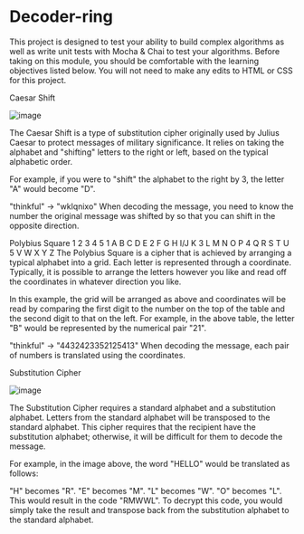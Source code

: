 # Decoder-ring

This project is designed to test your ability to build complex algorithms as well as write unit tests with Mocha & Chai to test your algorithms. Before taking on this module, you should be comfortable with the learning objectives listed below. You will not need to make any edits to HTML or CSS for this project.

Caesar Shift

![image](https://user-images.githubusercontent.com/85961954/154578006-1883a72d-2cf7-4b71-bcea-3a9383b6235c.png)


The Caesar Shift is a type of substitution cipher originally used by Julius Caesar to protect messages of military significance. It relies on taking the alphabet and "shifting" letters to the right or left, based on the typical alphabetic order.

For example, if you were to "shift" the alphabet to the right by 3, the letter "A" would become "D".

"thinkful" -> "wklqnixo"
When decoding the message, you need to know the number the original message was shifted by so that you can shift in the opposite direction.

Polybius Square
1	2	3	4	5
1	A	B	C	D	E
2	F	G	H	I/J	K
3	L	M	N	O	P
4	Q	R	S	T	U
5	V	W	X	Y	Z
The Polybius Square is a cipher that is achieved by arranging a typical alphabet into a grid. Each letter is represented through a coordinate. Typically, it is possible to arrange the letters however you like and read off the coordinates in whatever direction you like.

In this example, the grid will be arranged as above and coordinates will be read by comparing the first digit to the number on the top of the table and the second digit to that on the left. For example, in the above table, the letter "B" would be represented by the numerical pair "21".

"thinkful" -> "4432423352125413"
When decoding the message, each pair of numbers is translated using the coordinates.

Substitution Cipher

![image](https://user-images.githubusercontent.com/85961954/154578066-a623a43f-e847-4c9d-bd6f-b33dd04f2930.png)

The Substitution Cipher requires a standard alphabet and a substitution alphabet. Letters from the standard alphabet will be transposed to the standard alphabet. This cipher requires that the recipient have the substitution alphabet; otherwise, it will be difficult for them to decode the message.

For example, in the image above, the word "HELLO" would be translated as follows:

"H" becomes "R".
"E" becomes "M".
"L" becomes "W".
"O" becomes "L".
This would result in the code "RMWWL". To decrypt this code, you would simply take the result and transpose back from the substitution alphabet to the standard alphabet.
